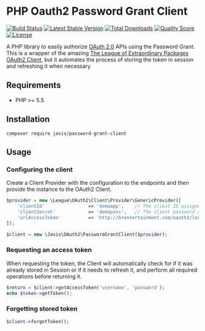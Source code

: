 # PHP Oauth2 Password Grant Client

[![Build Status](https://travis-ci.org/javis/password-grant-client.svg?branch=master)](https://travis-ci.org/javis/password-grant-client)
[![Latest Stable Version](https://poser.pugx.org/javis/password-grant-client/v/stable.svg)](https://packagist.org/packages/javis/password-grant-client)
[![Total Downloads](https://poser.pugx.org/javis/password-grant-client/downloads.svg)](https://packagist.org/packages/javis/password-grant-client)
[![Quality Score](https://img.shields.io/scrutinizer/g/javis/password-grant-client.svg)](https://scrutinizer-ci.com/g/javis/password-grant-client)
[![License](https://poser.pugx.org/javis/password-grant-client/license.svg)](https://packagist.org/packages/javis/password-grant-client)

A PHP library to easily authorize [OAuth 2.0](http://tools.ietf.org/wg/oauth/draft-ietf-oauth-v2/) APIs using the Password Grant.
This is a wrapper of the amazing [The League of Extraordinary Packages OAuth2 Client](https://github.com/thephpleague/oauth2-client), but it
automates the process of storing the token in session and refreshing it when necessary

## Requirements

* PHP >= 5.5

## Installation

    composer require javis/password-grant-client

## Usage
### Configuring the client

Create a Client Provider with the configuration to the endpoints and then provide the instance to the OAuth2 Client.

```php
$provider = new \League\OAuth2\Client\Provider\GenericProvider([
    'clientId'                => 'demoapp',    // The client ID assigned to you by the provider
    'clientSecret'            => 'demopass',   // The client password assigned to you by the provider
    'urlAccessToken'          => 'http://brentertainment.com/oauth2/lockdin/token'
]);

$client = new \Javis\OAuth2\PasswordGrantClient($provider);
```
### Requesting an access token

When requesting the token, the Client will automatically check for if it was
already stored in Session or if it needs to refresh it, and perform all required
operations before returning it.

```php
$return = $client->getAccessToken('username', 'password');
echo $token->getToken();
```

### Forgetting stored token

```php
$client->forgetToken();
```
